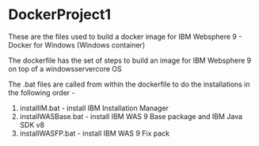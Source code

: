 # DockerProject1
These are the files used to build a docker image for IBM Websphere 9 - Docker for Windows (Windows container)

The dockerfile has the set of steps to build an image for IBM Websphere 9 on top of a windowsservercore OS

The .bat files are called from within the dockerfile to do the installations in the following order -
1. installIM.bat - install IBM Installation Manager
2. installWASBase.bat - install IBM WAS 9 Base package and IBM Java SDK v8
3. installWASFP.bat - install IBM WAS 9 Fix pack
